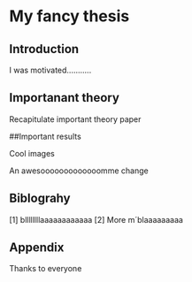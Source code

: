 # My fancy thesis

## Introduction
I was motivated...........




## Importanant theory
Recapitulate important theory paper


##Important results

Cool images


An awesooooooooooooomme change


## Biblograhy
[1] bllllllllaaaaaaaaaaaa
[2] More m´blaaaaaaaaa

## Appendix

Thanks to everyone
